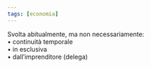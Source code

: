 ```yaml
---
tags: [economia]
---
```

Svolta abitualmente, ma non necessariamente:  
	• continuità temporale  
	• in esclusiva  
	• dall’imprenditore (delega)
